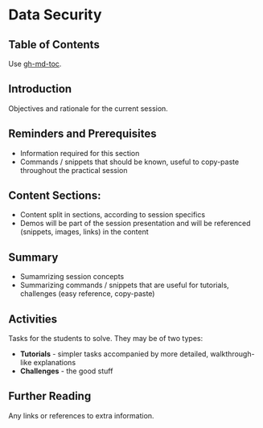 # Data Security

## Table of Contents

Use [gh-md-toc](https://github.com/ekalinin/github-markdown-toc).

## Introduction

Objectives and rationale for the current session.

## Reminders and Prerequisites

- Information required for this section
- Commands / snippets that should be known, useful to copy-paste throughout the
practical session

## Content Sections:

- Content split in sections, according to session specifics
- Demos will be part of the session presentation and will be referenced
(snippets, images, links) in the content

## Summary

- Sumamrizing session concepts
- Summarizing commands / snippets that are useful for tutorials, challenges
(easy reference, copy-paste)

## Activities

Tasks for the students to solve. They may be of two types:
- **Tutorials** - simpler tasks accompanied by more detailed, walkthrough-like
explanations
- **Challenges** - the good stuff

## Further Reading

Any links or references to extra information.